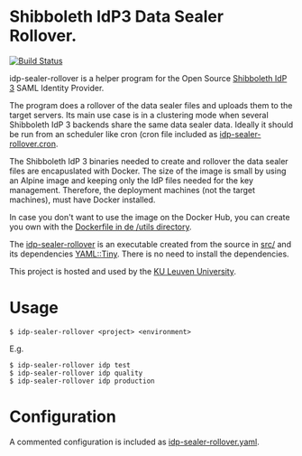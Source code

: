 # Shibboleth IdP3 Data Sealer Rollover.

[![Build Status](https://travis-ci.org/KULeuven-CCIS/idp-sealer-rollover.svg?branch=master)](https://travis-ci.org/KULeuven-CCIS/idp-sealer-rollover)

idp-sealer-rollover is a helper program for the Open Source
[Shibboleth IdP 3](https://shibboleth.net/products/identity-provider.html)
SAML Identity Provider.

The program does a rollover of the data sealer files and uploads them to the
target servers. Its main use case is in a clustering mode when several
Shibboleth IdP 3 backends share the same data sealer data. Ideally it should
be run from an scheduler like cron (cron file included as
[idp-sealer-rollover.cron](idp-sealer-rollover.cron]).

The Shibboleth IdP 3 binaries needed to create and rollover the data sealer
files are encapuslated with Docker. The size of the image is small by using
an Alpine image and keeping only the IdP files needed for the key management.
Therefore, the deployment machines (not the target machines), must have Docker
installed.

In case you don't want to use the image on the Docker Hub, you can create
you own with the [Dockerfile in de /utils directory](utils/Dockerfile).

The [idp-sealer-rollover](idp-sealer-rollover) is an executable created from
the source in [src/](src/idp-sealer-rollover.pl) and its dependencies
[YAML::Tiny](https://metacpan.org/pod/YAML::Tiny). There is no need to install
the dependencies.

This project is hosted and used by the [KU Leuven University](https://www.kuleuven.be).

# Usage

```
$ idp-sealer-rollover <project> <environment>
```
E.g.
```
$ idp-sealer-rollover idp test
$ idp-sealer-rollover idp quality
$ idp-sealer-rollover idp production
```

# Configuration

A commented configuration is included as
[idp-sealer-rollover.yaml](idp-sealer-rollover.yaml).


